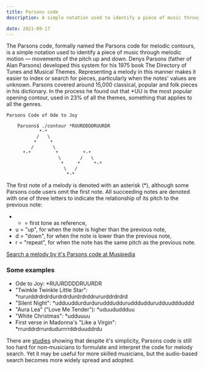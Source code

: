 ```yaml
---
title: Parsons code
description: A simple notation used to identify a piece of music through melodic motion

date: 2021-09-17
---
```


The Parsons code, formally named the Parsons code for melodic contours, is a simple notation used to identify a piece of music through melodic motion — movements of the pitch up and down. Denys Parsons (father of Alan Parsons) developed this system for his 1975 book The Directory of Tunes and Musical Themes. Representing a melody in this manner makes it easier to index or search for pieces, particularly when the notes' values are unknown. Parsons covered around 15,000 classical, popular and folk pieces in his dictionary. In the process he found out that \*UU is the most popular opening contour, used in 23% of all the themes, something that applies to all the genres.

```
Parsons Code of Ode to Joy

    Parsons$ ./contour *RUURDDDDRUURDR
            *-*
           /   \
          *     *
         /       \
      *-*         *         *-*
                   \       /   \
                    *     *     *-*
                     \   /
                      *-*

```

The first note of a melody is denoted with an asterisk (\*), although some Parsons code users omit the first note. All succeeding notes are denoted with one of three letters to indicate the relationship of its pitch to the previous note:

- - = first tone as reference,
- u = "up", for when the note is higher than the previous note,
- d = "down", for when the note is lower than the previous note,
- r = "repeat", for when the note has the same pitch as the previous note.

[Search a melody by it's Parsons code at Musipedia](https://www.musipedia.org/melodic_contour.html)

### Some examples

- Ode to Joy: \*RUURDDDDRUURDR
- "Twinkle Twinkle Little Star": \*rururddrdrdrdurdrdrdurdrdrddrururddrdrdrd
- "Silent Night": \*udduuddurdurdurudddudduruddduddurudduuddduddd
- "Aura Lea" ("Love Me Tender"): \*uduududdduu
- "White Christmas": \*udduuuu
- First verse in Madonna's "Like a Virgin": \*rrurddrdrrurdudurrrrddrduuddrdu

There are [studies](http://ismir2003.ismir.net/papers/Uitdenbogerd.pdf) showing that despite it's simplicity, Parsons code is still too hard for non-musicians to formulate and interpret the code for melody search. Yet it may be useful for more skilled musicians, but the audio-based search becomes more widely spread and adopted.

